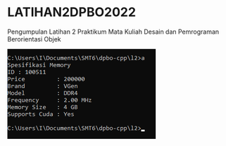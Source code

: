 # LATIHAN2DPBO2022
Pengumpulan Latihan 2 Praktikum Mata Kuliah Desain dan Pemrograman Berorientasi Objek

![output program cpp](https://github.com/fialif/LATIHAN2DPBO2022/blob/main/CPP/cpp.png?raw=true)
